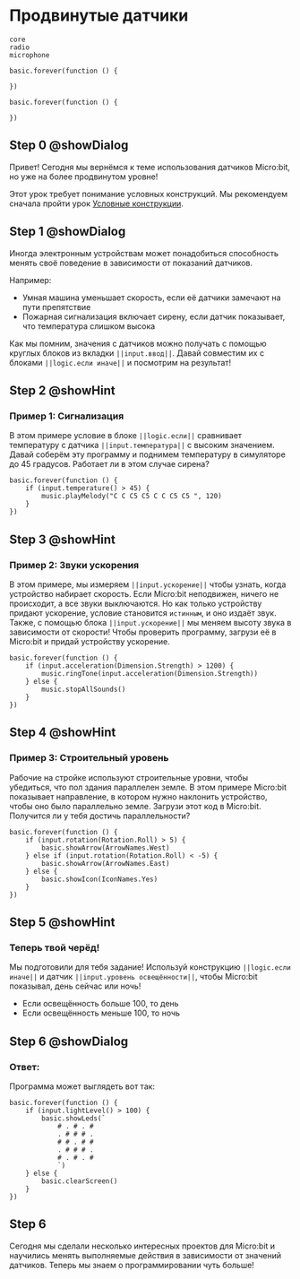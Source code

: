 # Продвинутые датчики

```package
core
radio
microphone
```

```template
basic.forever(function () {
	
})
```

```blocks
basic.forever(function () {
	
})
```
## Step 0 @showDialog
Привет! Сегодня мы вернёмся к теме использования датчиков Micro:bit, но уже на более продвинутом уровне!
  
Этот урок требует понимание условных конструкций. Мы рекомендуем сначала пройти урок [Условные конструкции](https://makecode.microbit.org/#tutorial:github:craftandcode/conditions-and-statements/ru).
## Step 1 @showDialog
Иногда электронным устройствам может понадобиться способность менять своё поведение в зависимости от показаний датчиков.  
  
Например:
- Умная машина уменьшает скорость, если её датчики замечают на пути препятствие
- Пожарная сигнализация включает сирену, если датчик показывает, что температура слишком высока

Как мы помним, значения с датчиков можно получать с помощью круглых блоков из вкладки ``||input.ввод||``. Давай совместим их с блоками ``||logic.если иначе||`` и посмотрим на результат!

## Step 2 @showHint
### Пример 1: Сигнализация
В этом примере условие в блоке ``||logic.если||`` сравнивает температуру с датчика ``||input.температура||`` с высоким значением. 
Давай соберём эту программу и поднимем температуру в симуляторе до 45 градусов. Работает ли в этом случае сирена?
```blocks
basic.forever(function () {
    if (input.temperature() > 45) {
        music.playMelody("C C C5 C5 C C C5 C5 ", 120)
    }
})

```
## Step 3 @showHint
### Пример 2: Звуки ускорения
В этом примере, мы измеряем ``||input.ускорение||`` чтобы узнать, когда устройство набирает скорость. Если Micro:bit неподвижен, ничего не происходит, а все звуки выключаются. Но как только устройству придают ускорение, условие становится `истинным`, и оно издаёт звук. Также, с помощью блока ``||input.ускорение||`` мы меняем высоту звука в зависимости от скорости!
Чтобы проверить программу, загрузи её в Micro:bit и придай устройству ускорение.

```blocks
basic.forever(function () {
    if (input.acceleration(Dimension.Strength) > 1200) {
        music.ringTone(input.acceleration(Dimension.Strength))
    } else {
        music.stopAllSounds()
    }
})
```
## Step 4 @showHint
### Пример 3: Строительный уровень
Рабочие на стройке используют строительные уровни, чтобы убедиться, что пол здания параллелен земле.
В этом примере Micro:bit показывает направление, в котором нужно наклонить устройство, чтобы оно было параллельно земле. 
Загрузи этот код в Micro:bit. Получится ли у тебя достичь параллельности?
```blocks
basic.forever(function () {
    if (input.rotation(Rotation.Roll) > 5) {
        basic.showArrow(ArrowNames.West)
    } else if (input.rotation(Rotation.Roll) < -5) {
        basic.showArrow(ArrowNames.East)
    } else {
        basic.showIcon(IconNames.Yes)
    }
})

```

## Step 5 @showHint
### Теперь твой черёд!
Мы подготовили для тебя задание! Используй конструкцию ``||logic.если иначе||`` и датчик ``||input.уровень освещённости||``, чтобы Micro:bit показывал, день сейчас или ночь!
- Если освещённость больше 100, то день
- Если освещённость меньше 100, то ночь


## Step 6 @showDialog
### Ответ: 
Программа может выглядеть вот так:

```blocks
basic.forever(function () {
    if (input.lightLevel() > 100) {
        basic.showLeds(`
            # . # . #
            . # # # .
            # # . # #
            . # # # .
            # . # . #
            `)
    } else {
        basic.clearScreen()
    }
})
```
## Step 6
Сегодня мы сделали несколько интересных проектов для Micro:bit и научились менять выполняемые действия в зависимости от значений датчиков. Теперь мы знаем о программировании чуть больше!